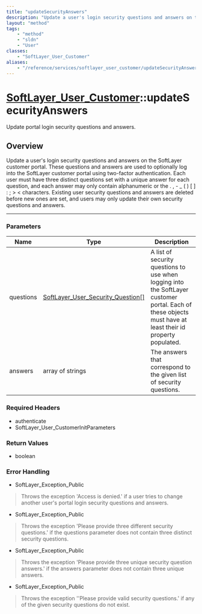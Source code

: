 ```yaml
---
title: "updateSecurityAnswers"
description: "Update a user's login security questions and answers on the SoftLayer customer portal. These questions and answers are u... "
layout: "method"
tags:
    - "method"
    - "sldn"
    - "User"
classes:
    - "SoftLayer_User_Customer"
aliases:
    - "/reference/services/softlayer_user_customer/updateSecurityAnswers"
---
```

# [SoftLayer_User_Customer](/reference/services/SoftLayer_User_Customer)::updateSecurityAnswers

Update portal login security questions and answers.


## Overview 
Update a user's login security questions and answers on the SoftLayer customer portal. These questions and answers are used to optionally log into the SoftLayer customer portal using two-factor authentication. Each user must have three distinct questions set with a unique answer for each question, and each answer may only contain alphanumeric or the . , - _ ( ) [ ] : ; > < characters. Existing user security questions and answers are deleted before new ones are set, and users may only update their own security questions and answers. 

-----

### Parameters 
|Name | Type | Description |
| --- | --- | --- |
|questions| <a href='/reference/datatypes/SoftLayer_User_Security_Question'>SoftLayer_User_Security_Question[] </a>| A list of security questions to use when logging into the SoftLayer customer portal. Each of these objects must have at least their id property populated.|
|answers| array of strings| The answers that correspond to the given list of security questions.|


### Required Headers
* authenticate
* SoftLayer_User_CustomerInitParameters


### Return Values
* boolean



### Error Handling

* SoftLayer_Exception_Public 

> Throws the exception 'Access is denied.' if a user tries to change another user's portal login security questions and answers. 

* SoftLayer_Exception_Public 

> Throws the exception 'Please provide three different security questions.' if the questions parameter does not contain three distinct security questions. 

* SoftLayer_Exception_Public 

> Throws the exception 'Please provide three unique security question answers.' if the answers parameter does not contain three unique answers. 

* SoftLayer_Exception_Public 

> Throws the exception ''Please provide valid security questions.' if any of the given security questions do not exist. 



